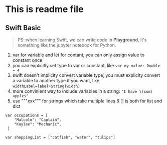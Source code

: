 # This is readme file

## Swift Basic
> PS: when learning Swift, we can write code in **Playground**, it's something like the jupyter notebook for Python.

1. var for variable and let for contant, you can only assign value to constant once
2. you can explicitly set type fo var or constant, like `var my_value: Double = 4`
3. swift doesn't implicity convert variable type, you must explicity convert a variable to another type if you want, like `widthLabel=label+String(width)`
4. more convinient way to include variables in a string: `"I have \(sum) apples"`
5. use """xxx""" for strings which take multiple lines
6 \[\] is both for list and dict
```
var occupations = [
    "Malcolm": "Captain",
    "Kaylee": "Mechanic",
 ]

var shoppingList = ["catfish", "water", "tulips"]
```

